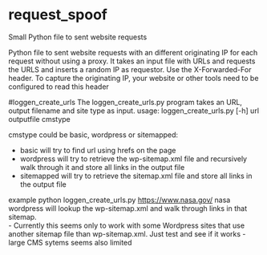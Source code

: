 # request_spoof
Small Python file to sent website requests 

Python file to sent website requests with an different originating IP for each request without using a proxy. 
It takes an input file with URLs and requests the URLS and inserts a random IP as requestor.  Use the X-Forwarded-For header.
To capture the originating IP, your website or other tools need to be configured to read this header

#loggen_create_urls
The loggen_create_urls.py program takes an URL, output filename and site type as input.
usage: loggen_create_urls.py [-h] url outputfile cmstype

cmstype could be basic, wordpress or sitemapped:
  - basic will try to find url using hrefs on the page
  - wordpress will try to retrieve the wp-sitemap.xml file and recursively walk through it and store all links in the output file
  - sitemapped will try to retrieve the sitemap.xml file and store all links in the output file

  example python loggen_create_urls.py https://www.nasa.gov/ nasa wordpress will lookup the wp-sitemap.xml and walk through links in that sitemap.  
    - Currently this seems only to work with some Wordpress sites that use another sitemap file than wp-sitemap.xml.  Just test and see if it works
    - large CMS sytems seems also limited
    
